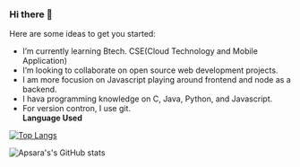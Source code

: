 ### Hi there 👋


Here are some ideas to get you started:

- I’m currently learning Btech. CSE(Cloud Technology and Mobile Application)
- I’m looking to collaborate on open source web development projects.
- I am more focusion on Javascript playing around frontend and node as a backend.
- I hava programming knowledge on C, Java, Python, and Javascript.
- For version contron, I use git.<br>
**Language Used**

[![Top Langs](https://github-readme-stats.vercel.app/api/top-langs/?username=ApsaraBudhathoki&layout=compact)](https://github.com/ApsaraBudhathoki/github-readme-stats)

![Apsara's's GitHub stats](https://github-readme-stats.vercel.app/api?username=ApsaraBudhathoki&show_icons=true&theme=radical)
